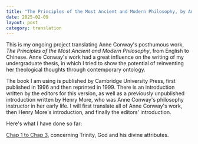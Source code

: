 ```yaml
---
title: "The Principles of the Most Ancient and Modern Philosophy, by Anne Conway"
date: 2025-02-09
layout: post
category: translation
---
```


This is my ongoing project translating Anne Conway's posthumous work, *The Principles of the Most Ancient and Modern Philosophy*, from English to Chinese. Anne Conway's work had a great influence on the writing of my undergraduate thesis, in which I tried to show the potential of reinventing her theological thoughts through contemporary ontology. 

The book I am using is published by Cambridge University Press, first published in 1996 and then reprinted in 1999. There is an introduction written by the editors for this version, as well as a previously unpublished introduction written by Henry More, who was Anne Conway's philosophy instructor in her early life. I will first translate all of Anne Conway's work, then Henry More's introduction, and finally the editors' introduction.

Here's what I have done so far:

[Chap 1 to Chap 3](https://mooneater0912.github.io/files/Anne_Conway_Principles/Chap1_3.pdf), concerning Trinity, God and his divine attributes.